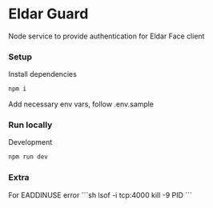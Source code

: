 # Eldar Guard

Node service to provide authentication for Eldar Face client

### Setup

Install dependencies

```sh
npm i
```

Add necessary env vars, follow .env.sample

### Run locally

Development

```sh
npm run dev
```

### Extra

For EADDINUSE error
´´´sh
lsof -i tcp:4000
kill -9 PID
´´´

